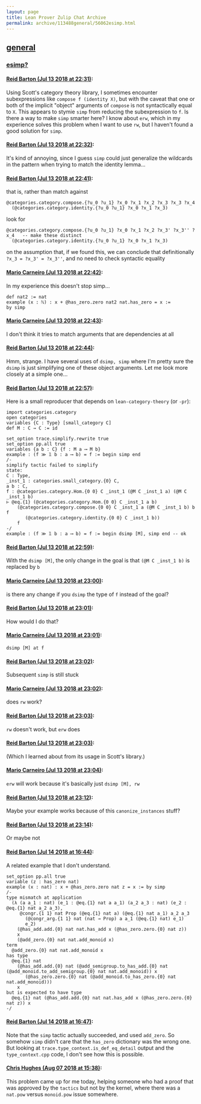 ```yaml
---
layout: page
title: Lean Prover Zulip Chat Archive 
permalink: archive/113488general/56062esimp.html
---
```


## [general](index.html)
### [esimp?](56062esimp.html)

#### [Reid Barton (Jul 13 2018 at 22:31)](https://leanprover.zulipchat.com/#narrow/stream/113488-general/topic/esimp%3F/near/129626646):
Using Scott's category theory library, I sometimes encounter subexpressions like `compose f (identity X)`, but with the caveat that one or both of the implicit "object" arguments of `compose` is not syntactically equal to `X`. This appears to stymie `simp` from reducing the subexpression to `f`. Is there a way to make `simp` smarter here?
I know about `erw`, which in my experience solves this problem when I want to use `rw`, but I haven't found a good solution for `simp`.

#### [Reid Barton (Jul 13 2018 at 22:32)](https://leanprover.zulipchat.com/#narrow/stream/113488-general/topic/esimp%3F/near/129626765):
It's kind of annoying, since I guess `simp` could just generalize the wildcards in the pattern when trying to match the identity lemma...

#### [Reid Barton (Jul 13 2018 at 22:41)](https://leanprover.zulipchat.com/#narrow/stream/113488-general/topic/esimp%3F/near/129627291):
that is, rather than match against
```lean
@categories.category.compose.{?u_0 ?u_1} ?x_0 ?x_1 ?x_2 ?x_3 ?x_3 ?x_4
  (@categories.category.identity.{?u_0 ?u_1} ?x_0 ?x_1 ?x_3)
```
look for
```lean
@categories.category.compose.{?u_0 ?u_1} ?x_0 ?x_1 ?x_2 ?x_3' ?x_3'' ?x_4   -- make these distinct
  (@categories.category.identity.{?u_0 ?u_1} ?x_0 ?x_1 ?x_3)
```
on the assumption that, if we found this, we can conclude that definitionally `?x_3 = ?x_3' = ?x_3''`, and no need to check syntactic equality

#### [Mario Carneiro (Jul 13 2018 at 22:42)](https://leanprover.zulipchat.com/#narrow/stream/113488-general/topic/esimp%3F/near/129627378):
In my experience this doesn't stop simp...
```
def nat2 := nat
example (x : ℕ) : x + @has_zero.zero nat2 nat.has_zero = x :=
by simp
```

#### [Mario Carneiro (Jul 13 2018 at 22:43)](https://leanprover.zulipchat.com/#narrow/stream/113488-general/topic/esimp%3F/near/129627423):
I don't think it tries to match arguments that are dependencies at all

#### [Reid Barton (Jul 13 2018 at 22:44)](https://leanprover.zulipchat.com/#narrow/stream/113488-general/topic/esimp%3F/near/129627533):
Hmm, strange. I have several uses of `dsimp, simp` where I'm pretty sure the `dsimp` is just simplifying one of these object arguments. Let me look more closely at a simple one...

#### [Reid Barton (Jul 13 2018 at 22:57)](https://leanprover.zulipchat.com/#narrow/stream/113488-general/topic/esimp%3F/near/129628422):
Here is a small reproducer that depends on `lean-category-theory` (or `-pr`):
```lean
import categories.category
open categories
variables {C : Type} [small_category C]
def M : C → C := id

set_option trace.simplify.rewrite true
set_option pp.all true
variables {a b : C} {f : M a ⟶ M b}
example : (f ≫ 𝟙 b : a ⟶ b) = f := begin simp end
/-
simplify tactic failed to simplify
state:
C : Type,
_inst_1 : categories.small_category.{0} C,
a b : C,
f : @categories.category.Hom.{0 0} C _inst_1 (@M C _inst_1 a) (@M C _inst_1 b)
⊢ @eq.{1} (@categories.category.Hom.{0 0} C _inst_1 a b)
    (@categories.category.compose.{0 0} C _inst_1 a (@M C _inst_1 b) b f
       (@categories.category.identity.{0 0} C _inst_1 b))
    f
-/
example : (f ≫ 𝟙 b : a ⟶ b) = f := begin dsimp [M], simp end -- ok
```

#### [Reid Barton (Jul 13 2018 at 22:59)](https://leanprover.zulipchat.com/#narrow/stream/113488-general/topic/esimp%3F/near/129628559):
With the `dsimp [M]`, the only change in the goal is that `(@M C _inst_1 b)` is replaced by `b`

#### [Mario Carneiro (Jul 13 2018 at 23:00)](https://leanprover.zulipchat.com/#narrow/stream/113488-general/topic/esimp%3F/near/129628628):
is there any change if you `dsimp` the type of `f` instead of the goal?

#### [Reid Barton (Jul 13 2018 at 23:01)](https://leanprover.zulipchat.com/#narrow/stream/113488-general/topic/esimp%3F/near/129628679):
How would I do that?

#### [Mario Carneiro (Jul 13 2018 at 23:01)](https://leanprover.zulipchat.com/#narrow/stream/113488-general/topic/esimp%3F/near/129628686):
`dsimp [M] at f`

#### [Reid Barton (Jul 13 2018 at 23:02)](https://leanprover.zulipchat.com/#narrow/stream/113488-general/topic/esimp%3F/near/129628750):
Subsequent `simp` is still stuck

#### [Mario Carneiro (Jul 13 2018 at 23:02)](https://leanprover.zulipchat.com/#narrow/stream/113488-general/topic/esimp%3F/near/129628770):
does `rw` work?

#### [Reid Barton (Jul 13 2018 at 23:03)](https://leanprover.zulipchat.com/#narrow/stream/113488-general/topic/esimp%3F/near/129628796):
`rw` doesn't work, but `erw` does

#### [Reid Barton (Jul 13 2018 at 23:03)](https://leanprover.zulipchat.com/#narrow/stream/113488-general/topic/esimp%3F/near/129628826):
(Which I learned about from its usage in Scott's library.)

#### [Mario Carneiro (Jul 13 2018 at 23:04)](https://leanprover.zulipchat.com/#narrow/stream/113488-general/topic/esimp%3F/near/129628889):
`erw` will work because it's basically just `dsimp [M], rw`

#### [Reid Barton (Jul 13 2018 at 23:12)](https://leanprover.zulipchat.com/#narrow/stream/113488-general/topic/esimp%3F/near/129629349):
Maybe your example works because of this `canonize_instances` stuff?

#### [Reid Barton (Jul 13 2018 at 23:14)](https://leanprover.zulipchat.com/#narrow/stream/113488-general/topic/esimp%3F/near/129629451):
Or maybe not

#### [Reid Barton (Jul 14 2018 at 16:44)](https://leanprover.zulipchat.com/#narrow/stream/113488-general/topic/esimp%3F/near/129664139):
A related example that I don't understand.
```lean
set_option pp.all true
variable (z : has_zero nat)
example (x : nat) : x + @has_zero.zero nat z = x := by simp
/-                                                                                                                                                                                              
type mismatch at application                                                                                                                                                                    
  (λ (a a_1 : nat) (e_1 : @eq.{1} nat a a_1) (a_2 a_3 : nat) (e_2 : @eq.{1} nat a_2 a_3),                                                                                                       
     @congr.{1 1} nat Prop (@eq.{1} nat a) (@eq.{1} nat a_1) a_2 a_3                                                                                                                            
       (@congr_arg.{1 1} nat (nat → Prop) a a_1 (@eq.{1} nat) e_1)                                                                                                                              
       e_2)                                                                                                                                                                                     
    (@has_add.add.{0} nat nat.has_add x (@has_zero.zero.{0} nat z))                                                                                                                             
    x                                                                                                                                                                                           
    (@add_zero.{0} nat nat.add_monoid x)                                                                                                                                                        
term                                                                                                                                                                                            
  @add_zero.{0} nat nat.add_monoid x                                                                                                                                                            
has type                                                                                                                                                                                        
  @eq.{1} nat                                                                                                                                                                                   
    (@has_add.add.{0} nat (@add_semigroup.to_has_add.{0} nat (@add_monoid.to_add_semigroup.{0} nat nat.add_monoid)) x                                                                           
       (@has_zero.zero.{0} nat (@add_monoid.to_has_zero.{0} nat nat.add_monoid)))                                                                                                               
    x                                                                                                                                                                                           
but is expected to have type                                                                                                                                                                    
  @eq.{1} nat (@has_add.add.{0} nat nat.has_add x (@has_zero.zero.{0} nat z)) x                                                                                                                 
-/
```

#### [Reid Barton (Jul 14 2018 at 16:47)](https://leanprover.zulipchat.com/#narrow/stream/113488-general/topic/esimp%3F/near/129664199):
Note that the `simp` tactic actually succeeded, and used `add_zero`. So somehow `simp` didn't care that the `has_zero` dictionary was the wrong one. But looking at `trace.type_context.is_def_eq_detail` output and the `type_context.cpp` code, I don't see how this is possible.

#### [Chris Hughes (Aug 07 2018 at 15:38)](https://leanprover.zulipchat.com/#narrow/stream/113488-general/topic/esimp%3F/near/131044904):
This problem came up for me today, helping someone who had a proof that was approved by the `tactics` but not by the kernel, where there was a `nat.pow` versus `monoid.pow` issue somewhere.

